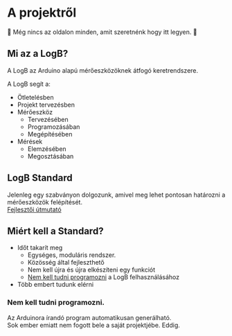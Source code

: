 # A projektről

:construction: Még nincs az oldalon minden, amit szeretnénk hogy itt legyen. :construction:

## Mi az a LogB?

A LogB az Arduino alapú mérőeszközöknek átfogó keretrendszere.

A LogB segít a:

- Ötletelésben
- Projekt tervezésben
- Mérőeszköz
  - Tervezésében
  - Programozásában
  - Megépítésében
- Mérések
  - Elemzésében
  - Megosztásában

## LogB Standard

Jelenleg egy szabványon dolgozunk, amivel meg lehet pontosan határozni a mérőeszközök felépítését.\
[Fejlesztői útmutató](/guide.md)

## Miért kell a Standard?

- Időt takarít meg
  - Egységes, moduláris rendszer.
  - Közösség által fejleszthető
  - Nem kell újra és újra elkészíteni egy funkciót
  - [Nem kell tudni programozni](#nem-kell-tudni-programozni) a LogB felhasználásához
- Több embert tudunk elérni

### Nem kell tudni programozni.

Az Arduinora írandó program automatikusan generálható.\
Sok ember emiatt nem fogott bele a saját projektjébe. Eddig.